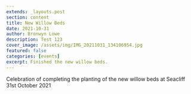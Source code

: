 ```yaml
---
extends: _layouts.post
section: content
title: New Willow Beds
date: 2021-10-31
author: Bronwyn Lowe
description: Test 123 
cover_image: /assets/img/IMG_20211031_134106954.jpg
featured: false
categories: [events]
excerpt: Finished the new willow beds.
---
```


Celebration of completing the planting of the new willow beds at Seacliff 31st October 2021
